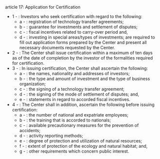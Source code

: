 article 17: Application for Certification 

<ul>
			<li>1 - : Investors who seek certification with regard to the following: <ul>
						<li>a - : registration of technology transfer agreements; <ul>
						</ul></li>						<li>b - : guarantee for investments and settlement of disputes; <ul>
						</ul></li>						<li>c - : fiscal incentives related to carry-over period and,<ul>
						</ul></li>						<li>d - : investing in special areas&#x2F;types of investments; are required to fill out application forms prepared by the Center and present all necessary documents requested by the Center. <ul>
						</ul></li>			</ul></li>			<li>2 - : The Center shall issue certification within a maximum of ten days as of the date of completion by the investor of the formalities required for certification. <ul>
			</ul></li>			<li>3 - : In issuing certification, the Center shall ascertain the following: <ul>
						<li>a - : the names, nationality and addresses of investors; <ul>
						</ul></li>						<li>b - : the type and amount of investment and the type of business organization; <ul>
						</ul></li>						<li>c - : the signing of a technology transfer agreement;<ul>
						</ul></li>						<li>d - : the signing of the mode of settlement of disputes; and, <ul>
						</ul></li>						<li>e - : statements in regard to accorded fiscal incentives. <ul>
						</ul></li>			</ul></li>			<li>4 - : The Center shall in addition, ascertain the following before issuing certification: <ul>
						<li>a - : the number of national and expatriate employees; <ul>
						</ul></li>						<li>b - : the training that is accorded to nationals;<ul>
						</ul></li>						<li>c - : available precautionary measures for the prevention of accidents; <ul>
						</ul></li>						<li>d - : activity reporting methods; <ul>
						</ul></li>						<li>e - : degree of protection and utilization of natural resources; <ul>
						</ul></li>						<li>f - : extent of protection of the ecology and natural habitat; and, <ul>
						</ul></li>						<li>g - : other requirements which concern public interest. <ul>
						</ul></li>			</ul></li></ul>